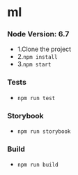 # ml

### Node Version: 6.7


- 1.Clone the project
- 2.```npm install```
- 3.```npm start```


### Tests

 - ```npm run test```

### Storybook

 - ```npm run storybook```


### Build

- ```npm run build```